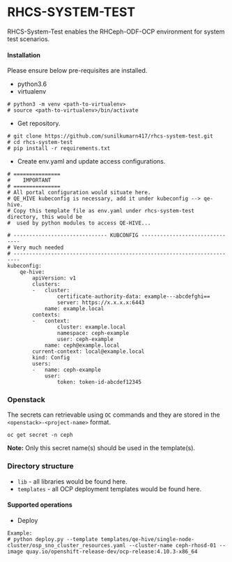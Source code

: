 # RHCS-SYSTEM-TEST

RHCS-System-Test enables the RHCeph-ODF-OCP environment for system test scenarios.


#### Installation

Please ensure below pre-requisites are installed.
- python3.6
- virtualenv
```
# python3 -m venv <path-to-virtualenv>
# source <path-to-virtualenv>/bin/activate
```
- Get repository.
```
# git clone https://github.com/sunilkumarn417/rhcs-system-test.git
# cd rhcs-system-test
# pip install -r requirements.txt
```
- Create env.yaml and update access configurations.
```
# ===============
#    IMPORTANT
# ===============
# All portal configuration would situate here.
# QE_HIVE kubeconfig is necessary, add it under kubeconfig --> qe-hive.
# Copy this template file as env.yaml under rhcs-system-test directory, this would be
#  used by python modules to access QE-HIVE...

# ------------------------------ KUBCONFIG -------------------------------
# Very much needed
# ------------------------------------------------------------------------
kubeconfig:
    qe-hive:
        apiVersion: v1
        clusters:
        -   cluster:
                certificate-authority-data: example---abcdefghi==
                server: https://x.x.x.x:6443
            name: example.local
        contexts:
        -   context:
                cluster: example.local
                namespace: ceph-example
                user: ceph-example
            name: ceph@example.local
        current-context: local@example.local
        kind: Config
        users:
        -   name: ceph-example
            user:
                token: token-id-abcdef12345
```

### Openstack
The secrets can retrievable using `OC` commands and they are stored in the `<openstack>-<project-name>` format.

`oc get secret -n ceph`

**Note:** Only this secret name(s) should be used in the template(s).

### Directory structure

- `lib`   -   all libraries would be found here.
- `templates` -   all OCP deployment templates would be found here. 

#### Supported operations

- Deploy
```
Example:
# python deploy.py --template templates/qe-hive/single-node-cluster/osp_sno_cluster_resources.yaml --cluster-name ceph-rhosd-01 --image quay.io/openshift-release-dev/ocp-release:4.10.3-x86_64
```
